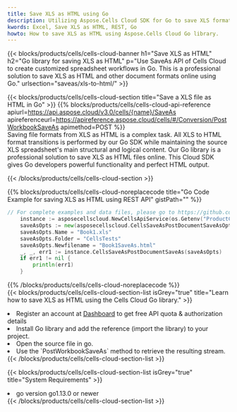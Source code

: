 ```yaml
---
title: Save XLS as HTML using Go 
description: Utilizing Aspose.Cells Cloud SDK for Go to save XLS format file as HTML format file. 
kwords: Excel, Save XLS as HTML, REST, Go
howto: How to save XLS as HTML using Aspose.Cells Cloud Go library.
---
```



{{< blocks/products/cells/cells-cloud-banner h1="Save XLS as HTML" h2="Go library for saving XLS as HTML" p="Use SaveAs API of Cells Cloud to create customized spreadsheet workflows in Go. This is a professional solution to save XLS as HTML and other document formats online using Go." urlsection="saveas/xls-to-html/" >}}

{{< blocks/products/cells/cells-cloud-section  title="Save a XLS file as HTML in Go" >}}
{{% blocks/products/cells/cells-cloud-api-reference  apiurl=https://api.aspose.cloud/v3.0/cells/{name}/SaveAs  apireferenceurl=https://apireference.aspose.cloud/cells/#/Conversion/PostWorkbookSaveAs  apimethod=POST %}}
<br/>
Saving file formats from XLS as HTML is a complex task. All XLS to HTML format transitions is performed by our Go SDK while maintaining the source XLS spreadsheet's main structural and logical content. Our Go library is a professional solution to save XLS as HTML files online. This Cloud SDK gives Go developers powerful functionality and perfect HTML output.

{{< /blocks/products/cells/cells-cloud-section >}}

{{% blocks/products/cells/cells-cloud-noreplacecode title="Go Code Example for saving XLS as HTML using REST API" gistPath="" %}}
  
```go
// For complete examples and data files, please go to https://github.com/aspose-cells-cloud/aspose-cells-cloud-go/
    instance := asposecellscloud.NewCellsApiService(os.Getenv("ProductClientId"), os.Getenv("ProductClientSecret"))
    saveAsOpts := new(asposecellscloud.CellsSaveAsPostDocumentSaveAsOpts)
    saveAsOpts.Name = "Book1.xls"
    saveAsOpts.Folder = "CellsTests"
    saveAsOpts.Newfilename = "Book1SaveAs.html"
    _, _, err1 := instance.CellsSaveAsPostDocumentSaveAs(saveAsOpts)
    if err1 != nil {
	    println(err1)
    }
```
  
{{% /blocks/products/cells/cells-cloud-noreplacecode  %}}
<br/>
{{< blocks/products/cells/cells-cloud-section-list isGrey="true"  title="Learn how to save XLS as HTML using the Cells Cloud Go library." >}}
<li>Register an account at <a href="https://dashboard.aspose.cloud/">Dashboard</a> to get free API quota & authorization details</li>
<li>Install Go library and add the reference (import the library) to your project.</li>
<li>Open the source file in go.</li>
<li>Use the `PostWorkbookSaveAs` method to retrieve the resulting stream.</li>
{{< /blocks/products/cells/cells-cloud-section-list >}}

{{< blocks/products/cells/cells-cloud-section-list isGrey="true"  title="System Requirements" >}}
<li>go version go1.13.0 or newer</li>
{{< /blocks/products/cells/cells-cloud-section-list >}}
